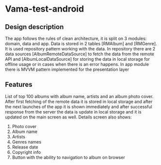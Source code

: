 # Vama-test-android

Design description
------
The app follows the rules of clean architecture, it is split on 3 modules: domain, data and app.
Data is stored in 2 tables [RMAlbum] and [RMGenre]. It is used repository pattern working with the
data. In repository there are 2 data sources [AlbumRemoteDataSource] to fetch the data from the
remote API and [AlbumLocalDataSource] for storing the data in local storage for offline usage or in
cases when there is an error happens. In app module there is MVVM pattern implemented for the
presentation layer

Features
------
List of top 100 albums with album name, artists and an album photo cover. After first fetching of
the remote data it is stored in local storage and after the next launches of the app it is shown
immediately and after successful response from the server the data is update in local storage and
it is updated on the main screen as well. Details screen also shows:
1. Photo cover
2. Album name
3. Artists
4. Genres names
5. Release date
6. Copyright info
7. Button with the ability to navigation to album on browser
